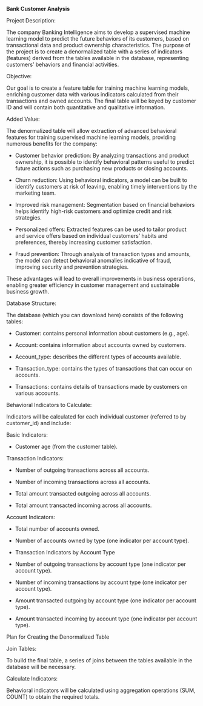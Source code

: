 **Bank Customer Analysis**

Project Description:

The company Banking Intelligence aims to develop a supervised machine learning model to predict the future behaviors of its customers, based on transactional data and product ownership characteristics. The purpose of the project is to create a denormalized table with a series of indicators (features) derived from the tables available in the database, representing customers’ behaviors and financial activities.

Objective:

Our goal is to create a feature table for training machine learning models, enriching customer data with various indicators calculated from their transactions and owned accounts. The final table will be keyed by customer ID and will contain both quantitative and qualitative information.

Added Value:

The denormalized table will allow extraction of advanced behavioral features for training supervised machine learning models, providing numerous benefits for the company:

* Customer behavior prediction: By analyzing transactions and product ownership, it is possible to identify behavioral patterns useful to predict future actions such as purchasing new products or closing accounts.

* Churn reduction: Using behavioral indicators, a model can be built to identify customers at risk of leaving, enabling timely interventions by the marketing team.

* Improved risk management: Segmentation based on financial behaviors helps identify high-risk customers and optimize credit and risk strategies.

* Personalized offers: Extracted features can be used to tailor product and service offers based on individual customers’ habits and preferences, thereby increasing customer satisfaction.

* Fraud prevention: Through analysis of transaction types and amounts, the model can detect behavioral anomalies indicative of fraud, improving security and prevention strategies.

These advantages will lead to overall improvements in business operations, enabling greater efficiency in customer management and sustainable business growth.

Database Structure:

The database (which you can download here) consists of the following tables:

* Customer: contains personal information about customers (e.g., age).

* Account: contains information about accounts owned by customers.

* Account_type: describes the different types of accounts available.

* Transaction_type: contains the types of transactions that can occur on accounts.

* Transactions: contains details of transactions made by customers on various accounts.

Behavioral Indicators to Calculate:

Indicators will be calculated for each individual customer (referred to by customer_id) and include:

Basic Indicators:

* Customer age (from the customer table).

Transaction Indicators:

* Number of outgoing transactions across all accounts.

* Number of incoming transactions across all accounts.

* Total amount transacted outgoing across all accounts.

* Total amount transacted incoming across all accounts.

Account Indicators:

* Total number of accounts owned.

* Number of accounts owned by type (one indicator per account type).

* Transaction Indicators by Account Type

* Number of outgoing transactions by account type (one indicator per account type).

* Number of incoming transactions by account type (one indicator per account type).

* Amount transacted outgoing by account type (one indicator per account type).

* Amount transacted incoming by account type (one indicator per account type).

Plan for Creating the Denormalized Table

Join Tables:

To build the final table, a series of joins between the tables available in the database will be necessary.

Calculate Indicators:

Behavioral indicators will be calculated using aggregation operations (SUM, COUNT) to obtain the required totals.

